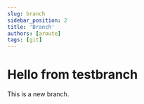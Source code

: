 ```yaml
---
slug: branch
sidebar_position: 2
title: 'Branch'
authors: [aroute]
tags: [git]
---
```


# Hello from testbranch

This is a new branch.